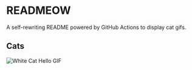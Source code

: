 # READMEOW

A self-rewriting README powered by GitHub Actions to display cat gifs.

## Cats

![White Cat Hello GIF](https://media1.giphy.com/media/v1.Y2lkPTlhY2QwMmRhdnp4MXg3eGFodTNocDNsNnNleHowanhiazIzOHB3YnI4czZhamV2dSZlcD12MV9naWZzX3NlYXJjaCZjdD1n/vFKqnCdLPNOKc/200.gif)

